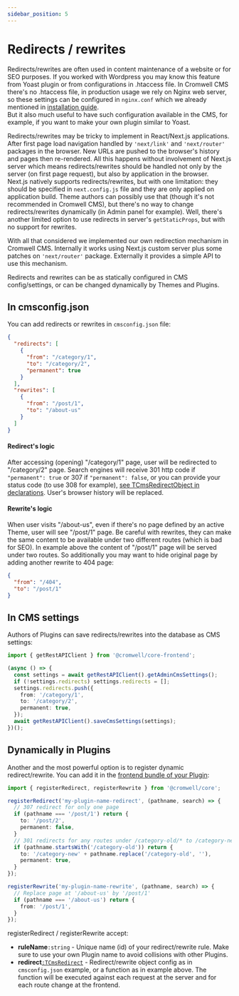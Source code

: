 ```yaml
---
sidebar_position: 5
---
```


# Redirects / rewrites

Redirects/rewrites are often used in content maintenance of a website or for SEO purposes. If you worked with Wordpress you may know this feature from Yoast plugin or from configurations in .htaccess file. In Cromwell CMS there's no .htaccess file, in production usage we rely on Nginx web server, so these settings can be configured in `nginx.conf` which we already mentioned in [installation guide](../overview/installation).  
But it also much useful to have such configuration available in the CMS, for example, if you want to make your own plugin similar to Yoast.

Redirects/rewrites may be tricky to implement in React/Next.js applications. After first page load navigation handled by `'next/link'` and `'next/router'` packages in the browser. New URLs are pushed to the browser's history and pages then re-rendered. All this happens without involvement of Next.js server which means redirects/rewrites should be handled not only by the server (on first page request), but also by application in the browser.   
Next.js natively supports redirects/rewrites, but with one limitation: they should be specified in `next.config.js` file and they are only applied on application build. Theme authors can possibly use that (though it's not recommended in Cromwell CMS), but there's no way to change redirects/rewrites dynamically (in Admin panel for example). Well, there's another limited option to use redirects in server's `getStaticProps`, but with no support for rewrites.  

With all that considered we implemented our own redirection mechanism in Cromwell CMS. Internally it works using Next.js custom server plus some patches on `'next/router'` package. Externally it provides a simple API to use this mechanism.  

Redirects and rewrites can be as statically configured in CMS config/settings, or can be changed dynamically by Themes and Plugins.

## In cmsconfig.json

You can add redirects or rewrites in `cmsconfig.json` file: 
```json title="cmsconfig.json"
{
  "redirects": [
    {
      "from": "/category/1",
      "to": "/category/2",
      "permanent": true
    }
  ],
  "rewrites": [
    {
      "from": "/post/1",
      "to": "/about-us"
    }
  ]
}
```

#### Redirect's logic
After accessing (opening) "/category/1" page, user will be redirected to "/category/2" page. Search engines will receive 301 http code if `"permanent": true` or 307 if `"permanent": false`, or you can provide your status code (to use 308 for example), [see TCmsRedirectObject in declarations](../api/modules/common.md#tcmsredirectobject). User's browser history will be replaced.  

#### Rewrite's logic
When user visits "/about-us", even if there's no page defined by an active Theme, user will see "/post/1" page. Be careful with rewrites, they can make the same content to be available under two different routes (which is bad for SEO). In example above the content of "/post/1" page will be served under two routes. So additionally you may want to hide original page by adding another rewrite to 404 page:  
```json
{
  "from": "/404",
  "to": "/post/1"
}
```

## In CMS settings

Authors of Plugins can save redirects/rewrites into the database as CMS settings:
```ts
import { getRestAPIClient } from '@cromwell/core-frontend';

(async () => {
  const settings = await getRestAPIClient().getAdminCmsSettings();
  if (!settings.redirects) settings.redirects = [];
  settings.redirects.push({
    from: '/category/1',
    to: '/category/2',
    permanent: true,
  });
  await getRestAPIClient().saveCmsSettings(settings);
})();
```

## Dynamically in Plugins

Another and the most powerful option is to register dynamic redirect/rewrite. You can add it in the [frontend bundle of your Plugin](./plugin-development#frontend):
```ts
import { registerRedirect, registerRewrite } from '@cromwell/core';

registerRedirect('my-plugin-name-redirect', (pathname, search) => {
  // 307 redirect for only one page
  if (pathname === '/post/1') return {
    to: '/post/2',
    permanent: false,
  }
  // 301 redirects for any routes under /category-old/* to /category-new/*
  if (pathname.startsWith('/category-old')) return {
    to: '/category-new' + pathname.replace('/category-old', ''),
    permanent: true,
  }
});

registerRewrite('my-plugin-name-rewrite', (pathname, search) => {
  // Replace page at '/about-us' by '/post/1'
  if (pathname === '/about-us') return {
    from: '/post/1',
  }
});
```

registerRedirect / registerRewrite accept:
- **ruleName**`:string` - Unique name (id) of your redirect/rewrite rule. Make sure to use your own Plugin name to avoid collisions with other Plugins.
- **redirect**[`:TCmsRedirect`](../api/modules/common.md#tcmsredirect) - Redirect/rewrite object config as in `cmsconfig.json` example, or a function as in example above. The function will be executed against each request at the server and for each route change at the frontend. 